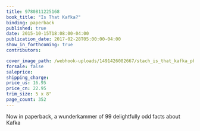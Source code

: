 ```yaml
---
title: 9780811225168
book_title: "Is That Kafka?"
binding: paperback
published: true
date: 2015-10-15T18:08:00-04:00
publication_date: 2017-02-28T05:00:00-04:00
show_in_forthcoming: true
contributors:

cover_image_path: /webhook-uploads/1491426082667/stach_is_that_kafka_pbk.jpg
forsale: false
saleprice:
shipping_charge:
price_us: 16.95
price_cn: 22.95
trim_size: 5 x 8"
page_count: 352
---
```

Now in paperback, a wunderkammer of 99 delightfully odd facts about Kafka


